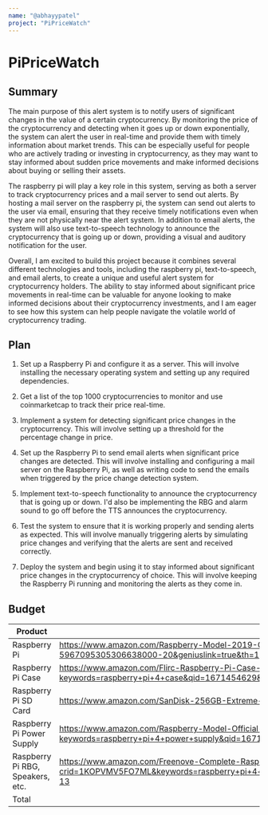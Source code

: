 ```yaml
---
name: "@abhayypatel"
project: "PiPriceWatch"
---
```


# PiPriceWatch

## Summary

The main purpose of this alert system is to notify users of significant changes in the value of a certain cryptocurrency. By monitoring the price of the cryptocurrency and detecting when it goes up or down exponentially, the system can alert the user in real-time and provide them with timely information about market trends. This can be especially useful for people who are actively trading or investing in cryptocurrency, as they may want to stay informed about sudden price movements and make informed decisions about buying or selling their assets.

The raspberry pi will play a key role in this system, serving as both a server to track cryptocurrency prices and a mail server to send out alerts. By hosting a mail server on the raspberry pi, the system can send out alerts to the user via email, ensuring that they receive timely notifications even when they are not physically near the alert system. In addition to email alerts, the system will also use text-to-speech technology to announce the cryptocurrency that is going up or down, providing a visual and auditory notification for the user.

Overall, I am excited to build this project because it combines several different technologies and tools, including the raspberry pi, text-to-speech, and email alerts, to create a unique and useful alert system for cryptocurrency holders. The ability to stay informed about significant price movements in real-time can be valuable for anyone looking to make informed decisions about their cryptocurrency investments, and I am eager to see how this system can help people navigate the volatile world of cryptocurrency trading.


## Plan

1. Set up a Raspberry Pi and configure it as a server. This will involve installing the necessary operating system and setting up any required dependencies.

2. Get a list of the top 1000 cryptocurrencies to monitor and use coinmarketcap to track their price real-time.

3. Implement a system for detecting significant price changes in the cryptocurrency. This will involve setting up a threshold for the percentage change in price.

4. Set up the Raspberry Pi to send email alerts when significant price changes are detected. This will involve installing and configuring a mail server on the Raspberry Pi, as well as writing code to send the emails when triggered by the price change detection system.

5. Implement text-to-speech functionality to announce the cryptocurrency that is going up or down. I'd also be implementing the RBG and alarm sound to go off before the TTS announces the cryptocurrency.

6. Test the system to ensure that it is working properly and sending alerts as expected. This will involve manually triggering alerts by simulating price changes and verifying that the alerts are sent and received correctly.

7. Deploy the system and begin using it to stay informed about significant price changes in the cryptocurrency of choice. This will involve keeping the Raspberry Pi running and monitoring the alerts as they come in.


## Budget

| Product         | Supplier/Link                         | Cost   |
| --------------- | ------------------------------------- | ------ |
| Raspberry Pi   | https://www.amazon.com/Raspberry-Model-2019-Quad-Bluetooth/dp/B07TD42S27?tag=georiot-us-default-20&ascsubtag=tomshardware-us-5967095305306638000-20&geniuslink=true&th=1  | $125.67  |
| Raspberry Pi Case | https://www.amazon.com/Flirc-Raspberry-Pi-Case-Silver/dp/B07WG4DW52/ref=sr_1_6?keywords=raspberry+pi+4+case&qid=1671454629&s=electronics&sr=1-6   | $15.95 |
| Raspberry Pi SD Card | https://www.amazon.com/SanDisk-256GB-Extreme-microSD-Adapter/dp/B07FCR3316/ref=sr_1_15?keywords=sd+card&qid=1671462466&sr=8-15   | $33.88 |
| Raspberry Pi Power Supply | https://www.amazon.com/Raspberry-Model-Official-SC0218-Accessory/dp/B07W8XHMJZ/ref=sr_1_3?keywords=raspberry+pi+4+power+supply&qid=1671460848&s=electronics&sprefix=raspberry+pi+4+powe%2Celectronics%2C56&sr=1-3 | $7.99 |
| Raspberry Pi RBG, Speakers, etc. | https://www.amazon.com/Freenove-Complete-Raspberry-708-Page-Tutorial/dp/B09ZXNL2WH/ref=sr_1_13?crid=1KOPVMV5FO7ML&keywords=raspberry+pi+4+accessories&qid=1671460872&s=electronics&sprefix=raspberry+pi+4+acc%2Celectronics%2C54&sr=1-13  | $59.95 |
| Total           |                                       | $243.44 |
